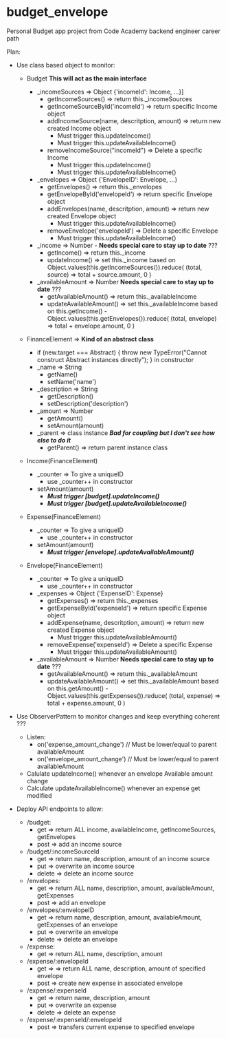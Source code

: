 # budget_envelope

Personal Budget app project from Code Academy backend engineer career path

Plan:
- Use class based object to monitor:
  - Budget  **This will act as the main interface**
    - _incomeSources => Object {'incomeId': Income, ...}]
      - getIncomeSources() => return  this._incomeSources
      - getIncomeSourceById('incomeId') => return specific Income object
      - addIncomeSource(name, descritption, amount) => return new created Income object
        - Must trigger this.updateIncome()
        - Must trigger this.updateAvailableIncome()
      - removeIncomeSource("incomeId") => Delete a specific Income
        - Must trigger this.updateIncome()
        - Must trigger this.updateAvailableIncome()
    - _envelopes => Object {'EnvelopeID': Envelope, ...}
      - getEnvelopes() => return  this._envelopes
      - getEnvelopeById('envelopeId') => return specific Envelope object
      - addEnvelopes(name, descritption, amount) => return new created Envelope object
        - Must trigger this.updateAvailableIncome()
      - removeEnvelope('envelopeId') => Delete a specific Envelope
        - Must trigger this.updateAvailableIncome()
    - _income => Number - **Needs special care to stay up to date** ???
      - getIncome() => return  this._income
      - updateIncome() => set this._income based on Object.values(this.getIncomeSources()).reduce( (total, source) => total + source.amount, 0 )
    - _availableAmount => Number **Needs special care to stay up to date** ???
      - getAvailableAmount() => return this._availableIncome
      - updateAvailableAmount() =>  set this._availableIncome based on this.getIncome() - Object.values(this.getEnvelopes()).reduce( (total, envelope) => total + envelope.amount, 0 )

  - FinanceElement => **Kind of an abstract class**
    -  if (new.target === Abstract) {
        throw new TypeError("Cannot construct Abstract instances directly");
      } in constructor
    - _name => String
      - getName()
      - setName('name')
    - _description => String
      - getDescription()
      - setDescription('description')
    - _amount => Number
      - getAmount()
      - setAmount(amount)
    - _parent => class instance  ***Bad for coupling but I don't see how else to do it***
      - getParent() => return parent instance class 

  - Income(FinanceElement)
    - _counter => To give a uniqueID
      - use _counter++ in constructor
    - setAmount(amount)
      - ***Must trigger [budget].updateIncome()***
      - ***Must trigger [budget].updateAvailableIncome()***

  - Expense(FinanceElement)
    - _counter => To give a uniqueID
      - use _counter++ in constructor
    - setAmount(amount)
      - ***Must trigger [envelope].updateAvailableAmount()***

  - Envelope(FinanceElement)
    - _counter => To give a uniqueID
      - use _counter++ in constructor
    - _expenses => Object {'ExpenseID': Expense}
      - getExpenses() => return  this._expenses
      - getExpenseById('expenseId') => return specific Expense object
      - addExpense(name, descritption, amount) => return new created Expense object
        - Must trigger this.updateAvailableAmount()
      - removeExpense('expenseId') => Delete a specific Expense
        - Must trigger this.updateAvailableAmount()
    - _availableAmount => Number **Needs special care to stay up to date** ???
      - getAvailableAmount()  => return this._availableAmount
      - updateAvailableAmount()  =>  set this._availableAmount based on this.getAmount() - Object.values(this.getExpenses()).reduce( (total, expense) => total + expense.amount, 0 )

- Use ObserverPattern to monitor changes and keep everything coherent ???
  - Listen:
    - on('expense_amount_change') // Must be lower/equal to parent availableAmount
    - on('envelope_amount_change') // Must be lower/equal to parent availableAmount
  - Calulate updateIncome() whenever an envelope Available amount change
  - Calculate updateAvailableIncome() whenever an expense get modified

- Deploy API endpoints to allow:
  - /budget:
    - get => return ALL income, availableIncome, getIncomeSources, getEnvelopes
    - post => add an income source
  - /budget/:incomeSourceId
    - get => return name, description, amount of an income source
    - put => overwrite an income source 
    - delete => delete an income source
  - /envelopes:
    - get => return ALL name, description, amount, availableAmount, getExpenses
    - post => add an envelope
  - /envelopes/:envelopeID
    - get => return name, description, amount, availableAmount, getExpenses of an envelope
    - put => overwrite an envelope
    - delete => delete an envelope
  - /expense:
    - get => return ALL name, description, amount
  - /expense/:envelopeId
    - get => => return  ALL name, description, amount of specified envelope
    - post => create new expense in associated envelope
  - /expense/:expenseId
    - get => return name, description, amount
    - put => overwrite an expense
    - delete => delete an expense
  - /expense/:expenseId/:envelopeId
    - post => transfers current expense to specified envelope
